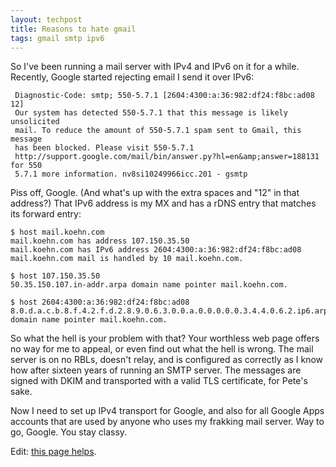 ```yaml
---
layout: techpost
title: Reasons to hate gmail
tags: gmail smtp ipv6 
---
```


So I've been running a mail server with IPv4 and IPv6 on it for a while. Recently, Google started rejecting email I send it over IPv6:

     Diagnostic-Code: smtp; 550-5.7.1 [2604:4300:a:36:982:df24:f8bc:ad08      12]
     Our system has detected 550-5.7.1 that this message is likely unsolicited
     mail. To reduce the amount of 550-5.7.1 spam sent to Gmail, this message
     has been blocked. Please visit 550-5.7.1
     http://support.google.com/mail/bin/answer.py?hl=en&amp;answer=188131 for 550
     5.7.1 more information. nv8si10249966icc.201 - gsmtp

Piss off, Google. (And what's up with the extra spaces and "12" in that address?) That IPv6 address is my MX and has a rDNS entry that matches its forward entry:

    $ host mail.koehn.com
    mail.koehn.com has address 107.150.35.50
    mail.koehn.com has IPv6 address 2604:4300:a:36:982:df24:f8bc:ad08
    mail.koehn.com mail is handled by 10 mail.koehn.com.

    $ host 107.150.35.50
    50.35.150.107.in-addr.arpa domain name pointer mail.koehn.com.

    $ host 2604:4300:a:36:982:df24:f8bc:ad08
    8.0.d.a.c.b.8.f.4.2.f.d.2.8.9.0.6.3.0.0.a.0.0.0.0.0.3.4.4.0.6.2.ip6.arpa domain name pointer mail.koehn.com.

So what the hell is your problem with that? Your worthless web page offers no way for me to appeal, or even find out what the hell is wrong. The mail server is on no RBLs, doesn't relay, and is configured as correctly as I know how after sixteen years of running an SMTP server. The messages are signed with DKIM and transported with a valid TLS certificate, for Pete's sake.

Now I need to set up IPv4 transport for Google, and also for all Google Apps accounts that are used by anyone who uses my frakking mail server. Way to go, Google. You stay classy.

Edit: [this page helps](http://blog.hqcodeshop.fi/archives/122-Fixing-Googles-new-IPv6-mail-policy-with-Postfix.html).
